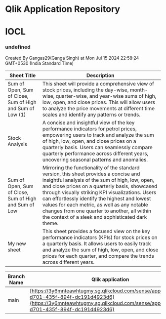 # Qlik Application Repository 
# IOCL
### undefined
Created By Gangas29(Ganga Singh) at Mon Jul 15 2024 22:58:24 GMT+0530 (India Standard Time)




Sheet Title | Description
------------ | -------------
Sum of Open, Sum of Close, Sum of High and Sum of Low (1)|This sheet will provide a comprehensive view of stock prices, including the day-wise, month-wise, quarter-wise, and year-wise sums of high, low, open, and close prices. This will allow users to analyze the price movements at different time scales and identify any patterns or trends.
Stock Analysis|A concise and insightful view of the key performance indicators for petrol prices, empowering users to track and analyze the sum of high, low, open, and close prices on a quarterly basis. Users can seamlessly compare quarterly performance across different years, uncovering seasonal patterns and anomalies.
Sum of Open, Sum of Close, Sum of High and Sum of Low|Mirroring the functionality of the standard version, this sheet provides a concise and insightful analysis of the sum of high, low, open, and close prices on a quarterly basis, showcased through visually striking KPI visualizations. Users can effortlessly identify the highest and lowest values for each metric, as well as any notable changes from one quarter to another, all within the context of a sleek and sophisticated dark theme.
My new sheet|This sheet provides a focused view on the key performance indicators (KPIs) for stock prices on a quarterly basis. It allows users to easily track and analyze the sum of high, low, open, and close prices for each quarter, and compare the trends across different years.



Branch Name|Qlik application
---|---
main|[https://3y6mnteawhtugmy.sg.qlikcloud.com/sense/app/94d24d16-d701-435f-894f-dc191d4923d6](https://3y6mnteawhtugmy.sg.qlikcloud.com/sense/app/94d24d16-d701-435f-894f-dc191d4923d6)